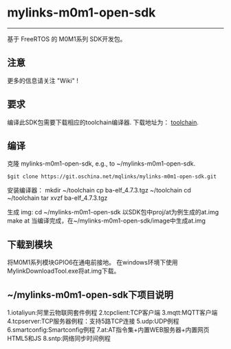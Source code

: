 # mylinks-m0m1-open-sdk #

----------

基于 FreeRTOS 的 M0M1系列 SDK开发包。
   
## 注意 ##

更多的信息请关注 "Wiki" !

## 要求 ##

编译此SDK包需要下载相应的toolchain编译器.
下载地址为： [toolchain](https://pan.baidu.com/s/1qY7EEp2).


  
## 编译 ##

克隆 mylinks-m0m1-open-sdk, e.g., to ~/mylinks-m0m1-open-sdk.

    $git clone https://git.oschina.net/mqlinks/mylinks-m0m1-open-sdk.git

安装编译器：
	mkdir ~/toolchain
	cp ba-elf_4.7.3.tgz ~/toolchain
	cd ~/toolchain
	tar xvzf ba-elf_4.7.3.tgz

生成 img: 
	cd ~/mylinks-m0m1-open-sdk
以SDK包中proj/at为例生成的at.img
	make at
当编译完成，在~/mylinks-m0m1-open-sdk/image中生成at.img   


## 下载到模块 ##

将M0M1系列模块GPIO6在通电前接地。
在windows环境下使用MylinkDownloadTool.exe将at.img下载。

## ~/mylinks-m0m1-open-sdk下项目说明 ##
1.iotaliyun:阿里云物联网套件例程
2.tcpclient:TCP客户端
3.mqtt:MQTT客户端
4.tcpserver:TCP服务器例程：支持5路TCP连接
5.udp:UDP例程
6.smartconfig:Smartconfig例程
7.at:AT指令集+内置WEB服务器+内置网页HTML5和JS
8.sntp:网络同步时间例程






